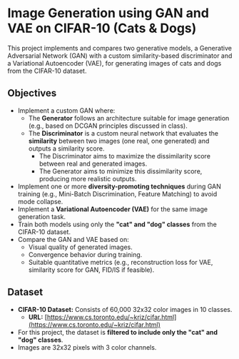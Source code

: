 # Image Generation using GAN and VAE on CIFAR-10 (Cats & Dogs)

This project implements and compares two generative models, a Generative Adversarial Network (GAN) with a custom similarity-based discriminator and a Variational Autoencoder (VAE), for generating images of cats and dogs from the CIFAR-10 dataset.

## Objectives

*   Implement a custom GAN where:
    *   The **Generator** follows an architecture suitable for image generation (e.g., based on DCGAN principles discussed in class).
    *   The **Discriminator** is a custom neural network that evaluates the **similarity** between two images (one real, one generated) and outputs a similarity score.
        *   The Discriminator aims to maximize the dissimilarity score between real and generated images.
        *   The Generator aims to minimize this dissimilarity score, producing more realistic outputs.
*   Implement one or more **diversity-promoting techniques** during GAN training (e.g., Mini-Batch Discrimination, Feature Matching) to avoid mode collapse.
*   Implement a **Variational Autoencoder (VAE)** for the same image generation task.
*   Train both models using only the **"cat" and "dog" classes** from the CIFAR-10 dataset.
*   Compare the GAN and VAE based on:
    *   Visual quality of generated images.
    *   Convergence behavior during training.
    *   Suitable quantitative metrics (e.g., reconstruction loss for VAE, similarity score for GAN, FID/IS if feasible).

## Dataset

*   **CIFAR-10 Dataset:** Consists of 60,000 32x32 color images in 10 classes.
    *   **URL:** [https://www.cs.toronto.edu/~kriz/cifar.html](https://www.cs.toronto.edu/~kriz/cifar.html)
*   For this project, the dataset is **filtered to include only the "cat" and "dog" classes**.
*   Images are 32x32 pixels with 3 color channels.
